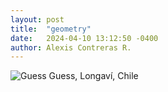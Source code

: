 ```yaml
---
layout: post
title:  "geometry"
date:   2024-04-10 13:12:50 -0400
author: Alexis Contreras R.
---
```


![Guess](/photography/assets/images/geometry/photo1.jpg)
Guess, Longaví, Chile
